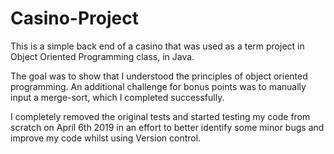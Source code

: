 # Casino-Project
This is a simple back end of a casino that was used as a term project in Object Oriented Programming class, in Java. 

The goal was to show that I understood the principles of object oriented programming.
An additional challenge for bonus points was to manually input a merge-sort, which I completed successfully. 

I completely removed the original tests and started testing my code from scratch on April 6th 2019 in an effort to better identify some minor bugs and improve my code whilst using Version control. 
